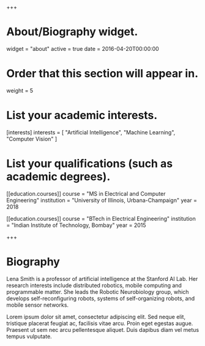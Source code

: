 +++
# About/Biography widget.
widget = "about"
active = true
date = 2016-04-20T00:00:00

# Order that this section will appear in.
weight = 5

# List your academic interests.
[interests]
  interests = [
    "Artificial Intelligence",
    "Machine Learning",
    "Computer Vision"
  ]

# List your qualifications (such as academic degrees).
[[education.courses]]
  course = "MS in Electrical and Computer Engineering"
  institution = "University of Illinois, Urbana-Champaign"
  year = 2018

[[education.courses]]
  course = "BTech in Electrical Engineering"
  institution = "Indian Institute of Technology, Bombay"
  year = 2015

+++

# Biography

Lena Smith is a professor of artificial intelligence at the Stanford AI Lab. Her research interests include distributed robotics, mobile computing and programmable matter. She leads the Robotic Neurobiology group, which develops self-reconfiguring robots, systems of self-organizing robots, and mobile sensor networks.

Lorem ipsum dolor sit amet, consectetur adipiscing elit. Sed neque elit, tristique placerat feugiat ac, facilisis vitae arcu. Proin eget egestas augue. Praesent ut sem nec arcu pellentesque aliquet. Duis dapibus diam vel metus tempus vulputate.
